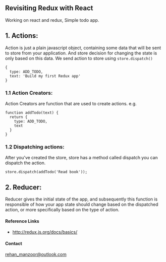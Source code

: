 Revisiting Redux with React
---

Working on react and redux, Simple todo app.

## 1. Actions:
Action is just a plain javascript object, containing some 
data that will be sent to store from your application. And 
store decision for changing the state is only based on 
this data. We send action to store using 
`store.dispatch()`

```
{
  type: ADD_TODO,
  text: 'Build my first Redux app'
}
```
### 1.1 Action Creators:
Action Creators are function that are used to create actions.
e.g.
```ecmascript 6
function addTodo(text) {
  return {
    type: ADD_TODO,
    text
  }
}
```

### 1.2 Dispatching actions:
After you've created the store, store has a method
called dispatch you can dispatch the action.

```ecmascript 6
store.dispatch(addTodo('Read book'));
```


## 2. Reducer:
Reducer gives the initial state of the app, and subsequently
this function is responsible of how your app state should 
change based on the dispatched action, or more specifically based 
on the type of action.

#### Reference Links
* http://redux.js.org/docs/basics/

#### Contact
[rehan_manzoor@outlook.com](mailto://rehan_manzoor@outlook.com)